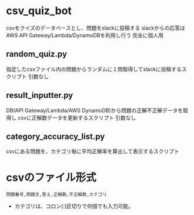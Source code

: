 # csv_quiz_bot

csvをクイズのデータベースとし、問題をslackに投稿する
slackからの応答はAWS API Gateway/Lambda/DynamoDBを利用し行う
完全に個人用

## random_quiz.py

指定したcsvファイル内の問題からランダムに１問取得してslackに投稿するスクリプト
引数なし

## result_inputter.py

DB(API Gateway/Lambda/AWS DynamoDB)から問題の正解不正解データを取得し
csvに正解数データを更新するスクリプト
引数なし

## category_accuracy_list.py

csvにある問題を、カテゴリ毎に平均正解率を算出して表示するスクリプト


# csvのファイル形式

```
問題番号,問題文,答え,正解数,不正解数,カテゴリ
```

- カテゴリは、コロン(:)区切りで何個でも入力可能。